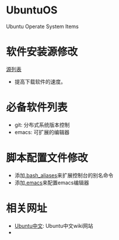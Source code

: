 UbuntuOS
========

Ubuntu Operate System Items 


# 软件安装源修改
  [源列表](http://wiki.ubuntu.org.cn/%E6%BA%90%E5%88%97%E8%A1%A8)
  - 提高下载软件的速度。

# 必备软件列表
  - git: 分布式系统版本控制
  - emacs: 可扩展的编辑器
  
# 脚本配置文件修改
  - 添加[.bash_aliases](https://github.com/waitin2010/UbuntuOS/blob/master/.bash_aliases)来扩展控制台的别名命令
  - 添加[.emacs](https://github.com/waitin2010/Emacs)来配置emacs编辑器
  
# 相关网址
  - [Ubuntu中文](http://wiki.ubuntu.org.cn/%E9%A6%96%E9%A1%B5): Ubuntu中文wiki网站
  - 
